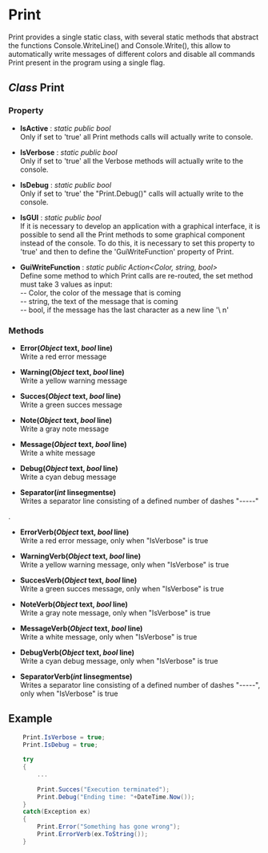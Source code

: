 # Print
Print provides a single static class, with  several static methods that abstract the functions Console.WriteLine() and Console.Write(), this allow to automatically write messages of different colors and disable all commands Print present in the program using a single flag.

## *Class* Print
### Property
- **IsActive** : *static public bool*\
Only if set to 'true' all Print methods calls will actually write to console.

- **IsVerbose** : *static public bool*\
Only if set to 'true' all the Verbose methods will actually write to the console.

- **IsDebug** : *static public bool*\
Only if set to 'true' the "Print.Debug()" calls will actually write to the console.

- **IsGUI** : *static public bool*\
If it is necessary to develop an application with a graphical interface, it is possible to send all the Print methods to some graphical component instead of the console.
To do this, it is necessary to set this property to 'true' and then to define the 'GuiWriteFunction' property of Print.

- **GuiWriteFunction** : *static public Action<Color, string, bool>*\
Define some method to which Print calls are re-routed, the set method must take 3 values as input:\
-- Color, the color of the message that is coming\
-- string, the text of the message that is coming\
-- bool, if the message has the last character as a new line '\ n'


### Methods

- **Error(*Object* text, *bool* line)**\
Write a red error message

- **Warning(*Object* text, *bool* line)**\
Write a yellow warning message

- **Succes(*Object* text, *bool* line)**\
Write a green succes message

- **Note(*Object* text, *bool* line)**\
Write a gray note message

- **Message(*Object* text, *bool* line)**\
Write a white message

- **Debug(*Object* text, *bool* line)**\
Write a cyan debug message

- **Separator(*int* linsegmentse)**\
Writes a separator line consisting of a defined number of dashes "-----"

.

- **ErrorVerb(*Object* text, *bool* line)**\
Write a red error message, only when "IsVerbose" is true

- **WarningVerb(*Object* text, *bool* line)**\
Write a yellow warning message, only when "IsVerbose" is true

- **SuccesVerb(*Object* text, *bool* line)**\
Write a green succes message, only when "IsVerbose" is true

- **NoteVerb(*Object* text, *bool* line)**\
Write a gray note message, only when "IsVerbose" is true

- **MessageVerb(*Object* text, *bool* line)**\
Write a white message, only when "IsVerbose" is true

- **DebugVerb(*Object* text, *bool* line)**\
Write a cyan debug message, only when "IsVerbose" is true

- **SeparatorVerb(*int* linsegmentse)**\
Writes a separator line consisting of a defined number of dashes "-----", only when "IsVerbose" is true


## Example 
```C#
	Print.IsVerbose = true;
	Print.IsDebug = true;
	
	try
	{
		...
		
		Print.Succes("Execution terminated");
		Print.Debug("Ending time: "+DateTime.Now());
	}
	catch(Exception ex)
	{
		Print.Error("Something has gone wrong");
		Print.ErrorVerb(ex.ToString());
	}
    
```